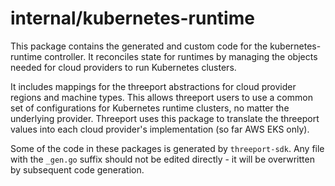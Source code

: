 # internal/kubernetes-runtime

This package contains the generated and custom code for the kubernetes-runtime
controller.  It reconciles state for runtimes by managing the objects needed for
cloud providers to run Kubernetes clusters.

It includes mappings for the threeport abstractions for cloud provider regions
and machine types.  This allows threeport users to use a common set of
configurations for Kubernetes runtime clusters, no matter the underlying
provider.  Threeport uses this package to translate the threeport values into
each cloud provider's implementation (so far AWS EKS only).

Some of the code in these packages is generated by `threeport-sdk`.  Any
file with the `_gen.go` suffix should not be edited directly - it will be
overwritten by subsequent code generation.

